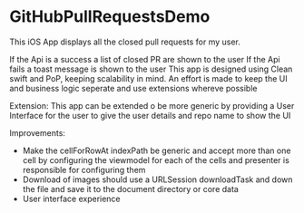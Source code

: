 # GitHubPullRequestsDemo

This iOS App displays all the closed pull requests for my user.

If the Api is a success a list of closed PR are shown to the user
If the Api fails a toast message is shown to the user
This app is designed using Clean swift and PoP, keeping scalability in mind.
An effort is made to keep the UI and business logic seperate and use extensions whereve possible


Extension:
This app can be extended o be more generic by providing a User Interface for the user to give the user details and repo name to show the UI

Improvements:
- Make the cellForRowAt indexPath be generic and accept more than one cell by configuring the viewmodel for each of the cells and presenter is responsible for configuring them
- Download of images should use a URLSession downloadTask and down the file and save it to the document directory or core data
- User interface experience 
